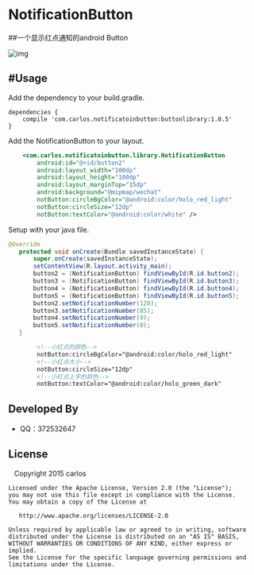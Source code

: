 # NotificationButton

##一个显示红点通知的android Button

![img](https://github.com/ws123/NotificationButton/blob/master/ex.png)

#Usage
---
Add the dependency to your build.gradle.
```
dependencies {
    compile 'com.carlos.notificatoinbutton:buttonlibrary:1.0.5'
}
```
Add the NotificationButton to your layout.

```xml
    <com.carlos.notificatoinbutton.library.NotificationButton
        android:id="@+id/button2"
        android:layout_width="100dp"
        android:layout_height="100dp"
        android:layout_marginTop="15dp"
        android:background="@mipmap/wechat"
        notButton:circleBgColor="@android:color/holo_red_light"
        notButton:circleSize="12dp"
        notButton:textColor="@android:color/white" />
```
Setup with your java file.
```Java
@Override  
   protected void onCreate(Bundle savedInstanceState) {  
       super.onCreate(savedInstanceState);  
       setContentView(R.layout.activity_main);  
       button2 = (NotificationButton) findViewById(R.id.button2);  
       button3 = (NotificationButton) findViewById(R.id.button3);  
       button4 = (NotificationButton) findViewById(R.id.button4);  
       button5 = (NotificationButton) findViewById(R.id.button5);  
       button2.setNotificationNumber(120);  
       button3.setNotificationNumber(85);  
       button4.setNotificationNumber(9);  
       button5.setNotificationNumber(0);  
   }
```
```XML
        <!--小红点的颜色-->  
        notButton:circleBgColor="@android:color/holo_red_light"  
        <!--小红点大小-->  
        notButton:circleSize="12dp"  
        <!--小红点上字的颜色-->  
        notButton:textColor="@android:color/holo_green_dark"  
```

Developed By
---
 * QQ：372532647

License
---

    Copyright 2015 carlos

    Licensed under the Apache License, Version 2.0 (the "License");
    you may not use this file except in compliance with the License.
    You may obtain a copy of the License at

       http://www.apache.org/licenses/LICENSE-2.0

    Unless required by applicable law or agreed to in writing, software
    distributed under the License is distributed on an "AS IS" BASIS,
    WITHOUT WARRANTIES OR CONDITIONS OF ANY KIND, either express or implied.
    See the License for the specific language governing permissions and
    limitations under the License.

